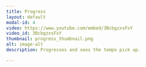 ```yaml
---
title: Progress
layout: default
modal-id: 4
video: https://www.youtube.com/embed/3BcbgzxsFxY
video_id: 3BcbgzxsFxY
thumbnail: progress_thumbnail.png
alt: image-alt
description: Progresses and sees the tempo pick up.

---
```


